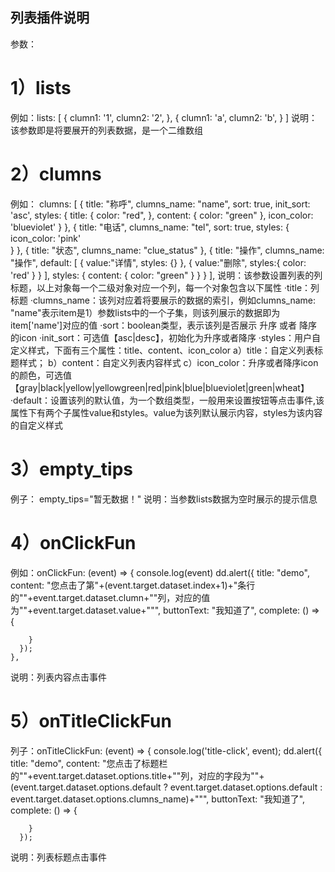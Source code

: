 ## 列表插件说明
参数：
# 1）lists
  例如：lists: [
      {
        clumn1: '1',
        clumn2: '2',
      },
      {
        clumn1: 'a',
        clumn2: 'b',
      }
    ]
  说明：该参数即是将要展开的列表数据，是一个二维数组

# 2）clumns
  例如：
  clumns: [
    {
      title: "称呼",
      clumns_name: "name",
      sort: true,
      init_sort: 'asc',
      styles: {
        title: {
          color: "red",
        },
        content: {
          color: "green"
        },
        icon_color: 'blueviolet'
      }
    },
    {
      title: "电话",
      clumns_name: "tel",
      sort: true,
      styles: {
        icon_color: 'pink'              
      }
    },
    {
      title: "状态",
      clumns_name: "clue_status"
    },
    {
      title: "操作",
      clumns_name: "操作",
      default: [
        {
          value:"详情",
          styles: {}
        },
        {
          value:"删除",
          styles:{
            color: 'red'
          }
        }
      ],
      styles: {
        content: {
          color: "green"
        }
      }
    }
  ],
  说明：该参数设置列表的列标题，以上对象每一个二级对象对应一个列，每一个对象包含以下属性
  ·title：列标题
  ·clumns_name：该列对应着将要展示的数据的索引，例如clumns_name: "name"表示item是1）参数lists中的一个子集，则该列展示的数据即为item['name']对应的值
  ·sort：boolean类型，表示该列是否展示 升序 或者 降序 的icon
  ·init_sort：可选值【asc|desc】，初始化为升序或者降序
  ·styles：用户自定义样式，下面有三个属性：title、content、icon_color
    a）title：自定义列表标题样式；
    b）content：自定义列表内容样式
    c）icon_color：升序或者降序icon的颜色，可选值【gray|black|yellow|yellowgreen|red|pink|blue|blueviolet|green|wheat】
  ·default：设置该列的默认值，为一个数组类型，一般用来设置按钮等点击事件,该属性下有两个子属性value和styles。value为该列默认展示内容，styles为该内容的自定义样式

# 3）empty_tips
  例子：
  empty_tips="暂无数据！"
  说明：当参数lists数据为空时展示的提示信息

# 4）onClickFun
  例如：onClickFun: (event) => {
      console.log(event)
      dd.alert({
        title: "demo",
        content: "您点击了第"+(event.target.dataset.index+1)+"条行的\""+event.target.dataset.clumn+"\"列，对应的值为\""+event.target.dataset.value+"\"",
        buttonText: "我知道了",
        complete: () => {

        }
      });
    },
  说明：列表内容点击事件

# 5）onTitleClickFun
  列子：onTitleClickFun: (event) => {
      console.log('title-click', event);
      dd.alert({
        title: "demo",
        content: "您点击了标题栏的\""+event.target.dataset.options.title+"\"列，对应的字段为\""+(event.target.dataset.options.default ? event.target.dataset.options.default : event.target.dataset.options.clumns_name)+"\"",
        buttonText: "我知道了",
        complete: () => {
          
        }
      });
  说明：列表标题点击事件
